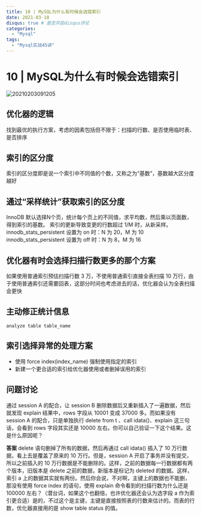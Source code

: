 ```yaml
---
title: 10 | MySQL为什么有时候会选错索引
date: 2021-03-10
disqus: true # 是否开启disqus评论
categories:
  - "Mysql"
tags:
  - "Mysql实战45讲"
---
```


<!--more-->

# 10 | MySQL为什么有时候会选错索引

![20210203091205](http://pic.zero-tt.fun/note/20210203091205.png)

## 优化器的逻辑
找到最优的执行方案，考虑的因素包括但不限于：扫描的行数、是否使用临时表、是否排序


## 索引的区分度
索引的区分度即是说一个索引中不同值的个数，又称之为“基数”，基数越大区分度越好

## 通过“采样统计”获取索引的区分度
InnoDB 默认选择N个页，统计每个页上的不同值，求平均数，然后乘以页面数，得到索引的基数。
索引的更新导致变更的行数超过 1/M 时，从新采样。
innodb_stats_persistent 设置为 on 时：N 为 20，M 为 10
innodb_stats_persistent 设置为 off 时：N 为 8，M 为 16

## 优化器有时会选择扫描行数更多的那个方案
如果使用普通索引预估扫描行数 3 万，不使用普通索引直接全表扫描 10 万行，由于使用普通索引还需要回表，这部分时间也考虑进去的话，优化器会认为全表扫描会更快

## 主动修正统计信息
`analyze table table_name`

## 索引选择异常的处理方案
* 使用 force index(index_name) 强制使用指定的索引
* 新建一个更合适的索引给优化器使用或者删掉误用的索引

## 问题讨论

通过 session A 的配合，让 session B 删除数据后又重新插入了一遍数据，然后就发现 explain 结果中，rows 字段从 10001 变成 37000 多。而如果没有 session A 的配合，只是单独执行 delete from t 、call idata()、explain 这三句话，会看到 rows 字段其实还是 10000 左右。你可以自己验证一下这个结果。这是什么原因呢？

**答案**
delete 语句删掉了所有的数据，然后再通过 call idata() 插入了 10 万行数据，看上去是覆盖了原来的 10 万行。但是，session A 开启了事务并没有提交，所以之前插入的 10 万行数据是不能删除的。这样，之前的数据每一行数据都有两个版本，旧版本是 delete 之前的数据，新版本是标记为 deleted 的数据。这样，索引 a 上的数据其实就有两份。然后你会说，不对啊，主键上的数据也不能删，那没有使用 force index 的语句，使用 explain 命令看到的扫描行数为什么还是 100000 左右？（潜台词，如果这个也翻倍，也许优化器还会认为选字段 a 作为索引更合适）是的，不过这个是主键，主键是直接按照表的行数来估计的。而表的行数，优化器直接用的是 show table status 的值。